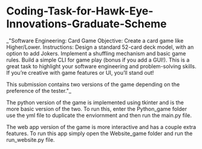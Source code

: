 # Coding-Task-for-Hawk-Eye-Innovations-Graduate-Scheme

_"Software Engineering: Card Game
Objective: Create a card game like Higher/Lower.
Instructions:
Design a standard 52-card deck model, with an option to add Jokers.
Implement a shuffling mechanism and basic game rules.
Build a simple CLI for game play (bonus if you add a GUI!).
This is a great task to highlight your software engineering and problem-solving skills. If you’re creative with game features or UI, you’ll stand out!

This submission contains two versions of the game depending on the preference of the tester."_

The python version of the game is implemented using tkinter and is the more basic version of the two.
To run this, enter the Python_game folder use the yml file to duplicate the enviornment and then run the main.py file.

The web app version of the game is more interactive and has a couple extra features. 
To run this app simply open the Website_game folder and run the run_website.py file.
